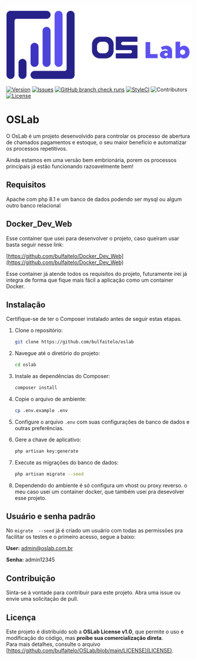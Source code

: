 [![OSLab](https://raw.githubusercontent.com/bulfaitelo/oslab/main/public/vendor/oslab/imgs/oslab_logo_marca.png)]()
[![Version](https://img.shields.io/badge/version-0.0.1-blue.svg?longCache=true&style=flat-square)]()
[![Issues](https://img.shields.io/github/issues/bulfaitelo/oslab.svg?longCache=true&style=flat-square)](https://github.com/bulfaitelo/OSLab/issues)
[![GitHub branch check runs](https://img.shields.io/github/check-runs/bulfaitelo/OSLab/main?logo=github-actions&logoColor=white&style=flat-square)](https://github.com/bulfaitelo/oslab/actions)
[![StyleCI](https://github.styleci.io/repos/642922269/shield?branch=main)](https://github.styleci.io/repos/642922269)
![Contributors](https://img.shields.io/github/contributors/bulfaitelo/oslab.svg?longCache=true&style=flat-square)
[![License](https://img.shields.io/badge/license-MIT-green.svg?longCache=true&style=flat-square)]()

# OSLab

O OsLab é um projeto desenvolvido para controlar os processo de abertura de chamados pagamentos e estoque, o seu maior beneficio e automatizar os processos repetitivos.

Ainda estamos em uma versão bem embrionária, porem os processos principais já estão funcionando razoavelmente bem!

## Requisitos

Apache com php 8.1 e um banco de dados podendo ser mysql ou algum outro banco relacional

## Docker_Dev_Web
Esse container que usei para desenvolver o projeto, caso queiram usar basta seguir nesse link:

[https://github.com/bulfaitelo/Docker_Dev_Web](https://github.com/bulfaitelo/Docker_Dev_Web)

Esse container já atende todos os requisitos do projeto, futuramente irei já integra de forma que fique mais fácil a aplicação como um container Docker. 

## Instalação

Certifique-se de ter o Composer instalado antes de seguir estas etapas.

1. Clone o repositório:

    ```bash
    git clone https://github.com/bulfaitelo/oslab
    ```

2. Navegue até o diretório do projeto:

    ```bash
    cd oslab
    ```

3. Instale as dependências do Composer:

    ```bash
    composer install
    ```

4. Copie o arquivo de ambiente:

    ```bash
    cp .env.example .env
    ```

5. Configure o arquivo `.env` com suas configurações de banco de dados e outras preferências.

6. Gere a chave de aplicativo:

    ```bash
    php artisan key:generate
    ```

7. Execute as migrações do banco de dados:

    ```bash
    php artisan migrate --seed
    ```
8. Dependendo do ambiente é só configura um vhost ou proxy reverso. o meu caso usei um container docker, que também usei pra desevolver esse projeto. 

## Usuário e senha padrão

No `migrate  --seed` já é criado um usuário com todas as permissões pra facilitar os testes e o primeiro acesso, segue a baixo:

**User:** admin@oslab.com.br

**Senha:** admin12345

## Contribuição

Sinta-se à vontade para contribuir para este projeto. Abra uma issue ou envie uma solicitação de pull.

## Licença  
Este projeto é distribuído sob a **OSLab License v1.0**, que permite o uso e modificação do código, mas **proíbe sua comercialização direta**.  
Para mais detalhes, consulte o arquivo [https://github.com/bulfaitelo/OSLab/blob/main/LICENSE](LICENSE).  
